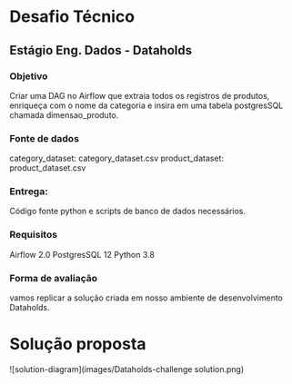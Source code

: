 # Desafio Técnico
## Estágio Eng. Dados - Dataholds
 
### Objetivo
Criar uma DAG no Airflow que extraia todos os registros de produtos, enriqueça com o nome da categoria e insira em uma tabela postgresSQL chamada dimensao_produto.


### Fonte de dados
category_dataset: category_dataset.csv
product_dataset: product_dataset.csv


### Entrega:
Código fonte python e scripts de banco de dados necessários.


### Requisitos
Airflow 2.0
PostgresSQL 12
Python 3.8

### Forma de avaliação 
vamos replicar a solução criada em nosso ambiente de desenvolvimento Dataholds. 


# Solução proposta

![solution-diagram](images/Dataholds-challenge solution.png)
